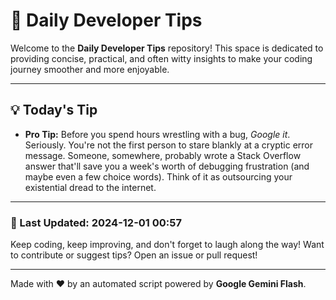 
# 🌟 Daily Developer Tips

Welcome to the **Daily Developer Tips** repository! This space is dedicated to providing concise, practical, and often witty insights to make your coding journey smoother and more enjoyable.

---

## 💡 Today's Tip

- **Pro Tip:**  Before you spend hours wrestling with a bug,  *Google it*.  Seriously.  You're not the first person to stare blankly at a cryptic error message.  Someone, somewhere, probably wrote a Stack Overflow answer that'll save you a week's worth of debugging frustration (and maybe even a few choice words).  Think of it as outsourcing your existential dread to the internet.

---

### 📅 Last Updated: 2024-12-01 00:57

Keep coding, keep improving, and don't forget to laugh along the way! Want to contribute or suggest tips? Open an issue or pull request!

---

Made with ❤️ by an automated script powered by **Google Gemini Flash**.
